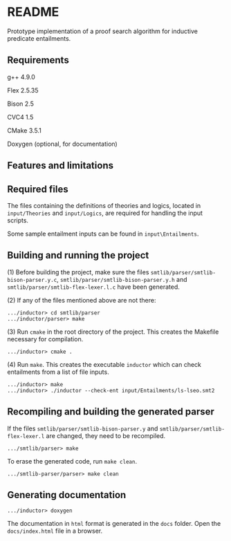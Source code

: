 # README #

Prototype implementation of a proof search algorithm for inductive predicate entailments.

## Requirements ##
g++ 4.9.0 

Flex 2.5.35

Bison 2.5

CVC4 1.5

CMake 3.5.1

Doxygen (optional, for documentation)

## Features and limitations ##


## Required files ##
The files containing the definitions of theories and logics, located in `input/Theories` and `input/Logics`, are required for handling the input scripts.

Some sample entailment inputs can be found in `input\Entailments`. 

## Building and running the project ##
(1) Before building the project, make sure the files `smtlib/parser/smtlib-bison-parser.y.c`, `smtlib/parser/smtlib-bison-parser.y.h` and `smtlib/parser/smtlib-flex-lexer.l.c` have been generated.

(2) If any of the files mentioned above are not there:
```
.../inductor> cd smtlib/parser
.../inductor/parser> make
```

(3) Run `cmake` in the root directory of the project. This creates the Makefile necessary for compilation.
```
.../inductor> cmake .
```

(4) Run `make`. This creates the executable `inductor` which can check entailments from a list of file inputs.
```
.../inductor> make
.../inductor> ./inductor --check-ent input/Entailments/ls-lseo.smt2
```

## Recompiling and building the generated parser ##
If the files `smtlib/parser/smtlib-bison-parser.y` and `smtlib/parser/smtlib-flex-lexer.l` are changed, they need to be recompiled.
```
.../smtlib/parser> make
```
To erase the generated code, run `make clean`.
```
.../smtlib-parser/parser> make clean
```

## Generating documentation ##
```
.../inductor> doxygen
```
The documentation in `html` format is generated in the `docs` folder. Open the `docs/index.html` file in a browser.
